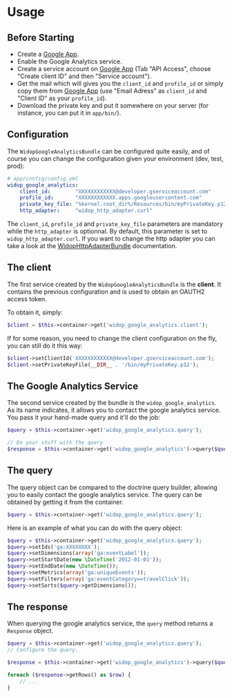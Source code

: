 # Usage

## Before Starting

 * Create a [Google App](http://code.google.com/apis/console).
 * Enable the Google Analytics service.
 * Create a service account on [Google App](http://code.google.com/apis/console) (Tab "API Access", choose
   "Create client ID" and then "Service account").
 * Get the mail which will gives you the `client_id` and `profile_id` or simply copy them from
   [Google App](http://code.google.com/apis/console) (use "Email Adress" as `client_id` and "Client ID" as your
   `profile_id`).
 * Download the private key and put it somewhere on your server (for instance, you can put it in `app/bin/`).

## Configuration

The `WidopGoogleAnalyticsBundle` can be configured quite easily, and of course you can change the configuration given
your environment (dev, test, prod):

``` yml
# app/config/config.yml
widop_google_analytics:
    client_id:        "XXXXXXXXXXXX@developer.gserviceaccount.com"
    profile_id:       "XXXXXXXXXXXX.apps.googleusercontent.com"
    private_key_file: "%kernel.root_dir%/Resources/bin/myPrivateKey.p12"
    http_adapter:     "widop_http_adapter.curl"
```

The `client_id`, `profile_id` and `private_key_file` parameters are mandatory while the `http_adapter` is optionnal.
By default, this parameter is set to `widop_http_adapter.curl`. If you want to change the http adapter you can take a
look at the [WidopHttpAdapterBundle](https://github.com/widop/WidopHttpAdapterBundle) documentation.

## The client

The first service created by the `WidopGoogleAnalyticsBundle` is the **client**. It contains the previous configuration
and is used to obtain an OAUTH2 access token.

To obtain it, simply:

``` php
$client = $this->container->get('widop_google_analytics.client');
```

If for some reason, you need to change the client configuration on the fly, you can still do it this way:

``` php
$client->setClientId('XXXXXXXXXXXX@developer.gserviceaccount.com');
$client->setPrivateKeyFile(__DIR__ . '/bin/myPrivateKey.p12');
```

## The Google Analytics Service

The second service created by the bundle is the `widop_google_analytics`. As its name indicates, it allows you to
contact the google analytics service. You pass it your hand-made query and it'll do the job:

``` php
$query = $this->container->get('widop_google_analytics.query');

// Do your stuff with the query
$response = $this->container->get('widop_google_analytics')->query($query);
```

## The query

The query object can be compared to the doctrine query builder, allowing you to easily contact the google analytics
service. The query can be obtained by getting it from the container.

``` php
$query = $this->container->get('widop_google_analytics.query');
```

Here is an example of what you can do with the query object:

``` php
$query = $this->container->get('widop_google_analytics.query');
$query->setIds('ga:XXXXXXXX');
$query->setDimensions(array('ga:eventLabel'));
$query->setStartDate(new \DateTime('2012-01-01'));
$query->setEndDate(new \DateTime());
$query->setMetrics(array('ga:uniqueEvents'));
$query->setFilters(array('ga:eventCategory==travelClick'));
$query->setSorts($query->getDimensions());
```

## The response

When querying the google analytics service, the `query` method returns a `Response` object.

``` php
$query = $this->container->get('widop_google_analytics.query');
// Configure the query.

$response = $this->container->get('widop_google_analytics')->query($query);

foreach ($response->getRows() as $row) {
    // ...
}
```
